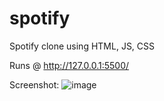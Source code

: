 # spotify
Spotify clone using HTML, JS, CSS

Runs @ http://127.0.0.1:5500/

Screenshot:
![image](https://user-images.githubusercontent.com/14997267/182045241-14568e12-fa4d-4428-a82e-6eb9ead6ddd0.png)
